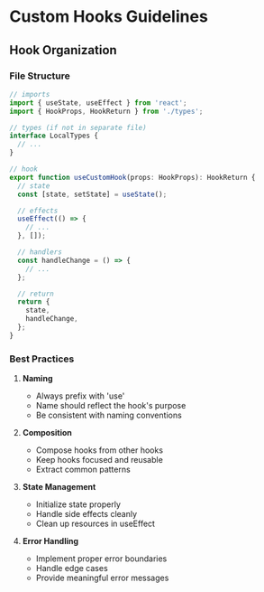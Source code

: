# Custom Hooks Guidelines

## Hook Organization

### File Structure
```typescript
// imports
import { useState, useEffect } from 'react';
import { HookProps, HookReturn } from './types';

// types (if not in separate file)
interface LocalTypes {
  // ...
}

// hook
export function useCustomHook(props: HookProps): HookReturn {
  // state
  const [state, setState] = useState();

  // effects
  useEffect(() => {
    // ...
  }, []);

  // handlers
  const handleChange = () => {
    // ...
  };

  // return
  return {
    state,
    handleChange,
  };
}
```

### Best Practices

1. **Naming**
   - Always prefix with 'use'
   - Name should reflect the hook's purpose
   - Be consistent with naming conventions

2. **Composition**
   - Compose hooks from other hooks
   - Keep hooks focused and reusable
   - Extract common patterns

3. **State Management**
   - Initialize state properly
   - Handle side effects cleanly
   - Clean up resources in useEffect

4. **Error Handling**
   - Implement proper error boundaries
   - Handle edge cases
   - Provide meaningful error messages